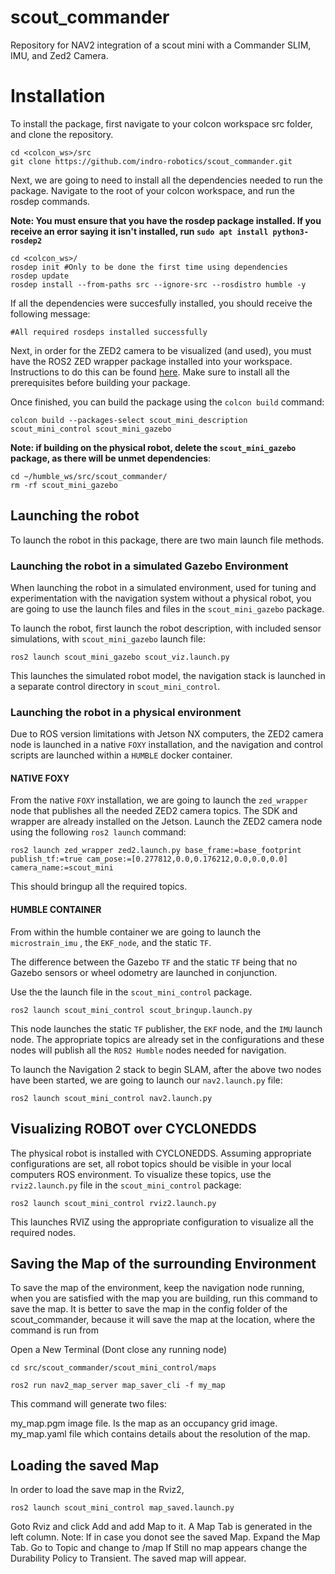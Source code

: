 # scout_commander
Repository for NAV2 integration of a scout mini with a Commander SLIM, IMU, and Zed2 Camera.
# Installation
To install the package, first navigate to your colcon workspace src folder, and clone the repository.
```
cd <colcon_ws>/src
git clone https://github.com/indro-robotics/scout_commander.git
```
Next, we are going to need to install all the dependencies needed to run the package. Navigate to the root of your colcon workspace, and run the rosdep commands. 

**Note: You must ensure that you have the rosdep package installed. If you receive an error saying it isn't installed, run `sudo apt install python3-rosdep2`**
```
cd <colcon_ws>/
rosdep init #Only to be done the first time using dependencies
rosdep update
rosdep install --from-paths src --ignore-src --rosdistro humble -y
```
If all the dependencies were succesfully installed, you should receive the following message:
```
#All required rosdeps installed successfully
```

Next, in order for the ZED2 camera to be visualized (and used), you must have the ROS2 ZED wrapper package installed into your workspace. Instructions to do this can be found [here](https://www.stereolabs.com/docs/ros2/). Make sure to install all the prerequisites before building your package.  

Once finished, you can build the package using the `colcon build` command:

```
colcon build --packages-select scout_mini_description scout_mini_control scout_mini_gazebo
```

**Note: if building on the physical robot, delete the `scout_mini_gazebo` package, as there will be unmet dependencies**:
```
cd ~/humble_ws/src/scout_commander/
rm -rf scout_mini_gazebo
```

## Launching the robot
To launch the robot in this package, there are two main launch file methods.

### **Launching the robot in a simulated Gazebo Environment**

When launching the robot in a simulated environment, used for tuning and experimentation with the navigation system without a physical robot, you are going to use the launch files and files in the `scout_mini_gazebo` package. 

To launch the robot, first launch the robot description, with included sensor simulations, with `scout_mini_gazebo` launch file:
```
ros2 launch scout_mini_gazebo scout_viz.launch.py
```
This launches the simulated robot model, the navigation stack is launched in a separate control directory in `scout_mini_control`.


### **Launching the robot in a physical environment**

Due to ROS version limitations with Jetson NX computers, the ZED2 camera node is launched in a native `FOXY` installation, and the navigation and control scripts are launched within a `HUMBLE` docker container. 
#### **NATIVE FOXY** 
From the native `FOXY` installation, we are going to launch the `zed_wrapper` node that publishes all the needed ZED2 camera topics. The SDK and wrapper are already installed on the Jetson. Launch the ZED2 camera node using the following `ros2 launch` command:
```
ros2 launch zed_wrapper zed2.launch.py base_frame:=base_footprint publish_tf:=true cam_pose:=[0.277812,0.0,0.176212,0.0,0.0,0.0] camera_name:=scout_mini
```
This should bringup all the required topics. 
#### **HUMBLE CONTAINER**
From within the humble container we are going to launch the `microstrain_imu` , the `EKF_node`, and the static `TF`.

 The difference between the Gazebo `TF` and the static `TF` being that no Gazebo sensors or wheel odometry are launched in conjunction. 

Use the the launch file in the `scout_mini_control` package.
```
ros2 launch scout_mini_control scout_bringup.launch.py
```

This node launches the static `TF` publisher, the `EKF` node, and the `IMU` launch node. The appropriate topics are already set in the configurations and these nodes will publish all the `ROS2 Humble` nodes needed for navigation.

To launch the Navigation 2 stack to begin SLAM, after the above two nodes have been started, we are going to launch our `nav2.launch.py` file:
```
ros2 launch scout_mini_control nav2.launch.py
```

## Visualizing ROBOT over CYCLONEDDS
The physical robot is installed with CYCLONEDDS. Assuming appropriate configurations are set, all robot topics should be visible in your local computers ROS environment. To visualize these topics, use the `rviz2.launch.py` file in the `scout_mini_control` package:
```
ros2 launch scout_mini_control rviz2.launch.py
```

This launches RVIZ using the appropriate configuration to visualize all the required nodes. 


## Saving the Map of the surrounding Environment 
To save the map of the environment, keep the navigation node running, when you are satisfied with the map you are building,
run this command to save the map. It is better to save the map in the config folder of the scout_commander, because it will
save the map at the location, where the command is run from

Open a New Terminal (Dont close any running node)
```
cd src/scout_commander/scout_mini_control/maps

ros2 run nav2_map_server map_saver_cli -f my_map

```

This command will generate two files:

my_map.pgm image file. Is the map as an occupancy grid image.
my_map.yaml file which contains details about the resolution of the map.



## Loading the saved Map 
In order to load the save map in the Rviz2, 
```
ros2 launch scout_mini_control map_saved.launch.py
```
Goto Rviz and click  Add and add Map to it. A Map Tab is generated in the left column. 
Note: If in case you donot see the saved Map. Expand the Map Tab. Go to Topic and change to /map 
If Still no map appears change the Durability Policy to Transient.
The saved map will appear.